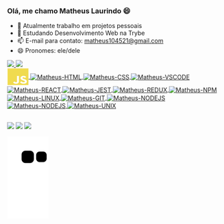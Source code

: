 ### Olá, me chamo Matheus Laurindo 😄


- 🔭 Atualmente trabalho em projetos pessoais
- 🌱 Estudando Desenvolvimento Web na Trybe
- 📫 E-mail para contato: matheus104521@gmail.com
- 😄 Pronomes: ele/dele

 <div>
  <a href="https://github.com/matheuslrd">
  <img height="163em" src="https://github-readme-stats.vercel.app/api?username=matheuslrd&show_icons=true&theme=dracula&include_all_commits=true&count_private=true"/>
  <img height="165em" src="https://github-readme-stats.vercel.app/api/top-langs/?username=matheuslrd&layout=compact&langs_count=7&theme=dracula"/>
</div>
  
<div style="display: inline_block">
  <img align="center" alt="Matheus-Js" height="40" width="50" src="https://raw.githubusercontent.com/devicons/devicon/master/icons/javascript/javascript-plain.svg">
  <img align="center" alt="Matheus-HTML" height="40" width="50" src="https://cdn.jsdelivr.net/gh/devicons/devicon/icons/html5/html5-original.svg">
  <img align="center" alt="Matheus-CSS" height="40" width="50" src="https://cdn.jsdelivr.net/gh/devicons/devicon/icons/css3/css3-original.svg">
  <img align="center" alt="Matheus-VSCODE" height="40" width="50" src="https://cdn.jsdelivr.net/gh/devicons/devicon/icons/vscode/vscode-original.svg">
  <img align="center" alt="Matheus-REACT" height="40" width="50" src="https://cdn.jsdelivr.net/gh/devicons/devicon/icons/react/react-original.svg">
  <img align="center" alt="Matheus-JEST" height="40" width="50" src="https://cdn.jsdelivr.net/gh/devicons/devicon/icons/jest/jest-plain.svg">
  <img align="center" alt="Matheus-REDUX" height="40" width="50" src="https://cdn.jsdelivr.net/gh/devicons/devicon/icons/redux/redux-original.svg">
  <img align="center" alt="Matheus-NPM" height="40" width="50" src="https://cdn.jsdelivr.net/gh/devicons/devicon/icons/npm/npm-original-wordmark.svg">
  <img align="center" alt="Matheus-LINUX" height="40" width="50" src="https://cdn.jsdelivr.net/gh/devicons/devicon/icons/linux/linux-original.svg">
  <img align="center" alt="Matheus-GIT" heigth="40" width="50" src="https://cdn.jsdelivr.net/gh/devicons/devicon/icons/git/git-original.svg" />
  <img align="center" alt="Matheus-NODEJS" heigth="40" width="50" src="https://cdn.jsdelivr.net/gh/devicons/devicon/icons/nodejs/nodejs-original.svg" />
  <img align="center" alt="Matheus-NODEJS" heigth="40" width="50" src="https://cdn.jsdelivr.net/gh/devicons/devicon/icons/express/express-original.svg" />
  <img align="center" alt="Matheus-UNIX" heigth="40" width="50" src="https://cdn.jsdelivr.net/gh/devicons/devicon/icons/unix/unix-original.svg" />
</div>
  
  ## 

<div> 
  <a href="https://instagram.com/matheuslrd_" target="_blank"><img src="https://img.shields.io/badge/-Instagram-%23E4405F?style=for-the-badge&logo=instagram&logoColor=white" target="_blank"></a>
  <a href = "mailto:matheus104521@gmail.com"><img src="https://img.shields.io/badge/-Gmail-%23333?style=for-the-badge&logo=gmail&logoColor=white" target="_blank"></a>
  <a href="https://www.linkedin.com/in/matheus-szarblewski/" target="_blank"><img src="https://img.shields.io/badge/-LinkedIn-%230077B5?style=for-the-badge&logo=linkedin&logoColor=white" target="_blank"></a>  
 
  ![Snake animation](https://github.com/rafaballerini/rafaballerini/blob/output/github-contribution-grid-snake.svg)
 
</div>
